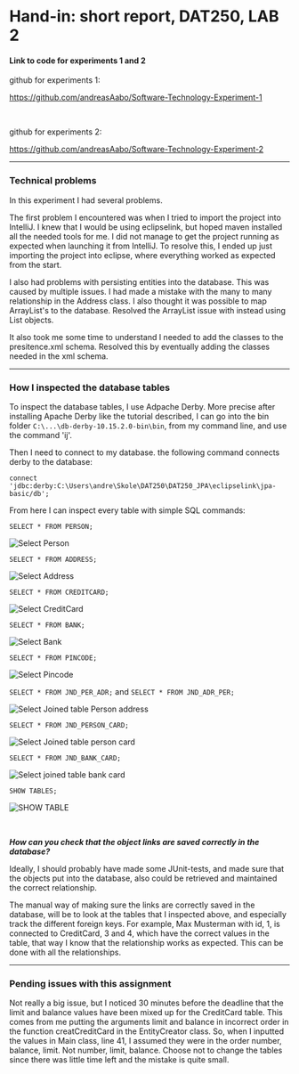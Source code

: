 <h1> Hand-in: short report, DAT250, LAB 2 </h1>

<h4> Link to code for experiments 1 and 2</h4>

github for experiments 1:

https://github.com/andreasAabo/Software-Technology-Experiment-1


<br>

github for experiments 2:

https://github.com/andreasAabo/Software-Technology-Experiment-2

---

<h3> Technical problems </h3>

In this experiment I had several problems.

The first problem I encountered was when I tried to import the project into IntelliJ. I knew that I would be using eclipselink, but hoped maven installed all the needed tools for me. I did not manage to get the project running as expected when launching it from IntelliJ. To resolve this, I ended up just importing the project into eclipse, where everything worked as expected from the start.

I also had problems with persisting entities into the database. This was caused by multiple issues. I had made a mistake with the many to many relationship in the Address class. I also thought it was possible to map ArrayList's to the database. Resolved the ArrayList issue with instead using List objects. 

It also took me some time to understand I needed to add the classes to the presitence.xml schema. Resolved this by eventually adding the classes needed in the xml schema.



---

<h3> How I inspected the database tables </h3>

To inspect the database tables, I use Adpache Derby. More precise after installing Apache Derby like the tutorial described, I can go into the bin folder ```C:\...\db-derby-10.15.2.0-bin\bin```, from my command line, and use the command 'ij'.

Then I need to connect to my database. the following command connects derby to the database:

```connect 'jdbc:derby:C:\Users\andre\Skole\DAT250\DAT250_JPA\eclipselink\jpa-basic/db'; ```

From here I can inspect every table with simple SQL commands:


```SELECT * FROM PERSON;```

![Select Person](assets/ex2/selectPerson.png?raw=true)


```SELECT * FROM ADDRESS;```

![Select Address](assets/ex2/selectAddress.png?raw=true)


```SELECT * FROM CREDITCARD;```

![Select CreditCard](assets/ex2/selectCreditCard.png?raw=true)


```SELECT * FROM BANK;```

![Select Bank](assets/ex2/selectBank.png?raw=true)


```SELECT * FROM PINCODE;```

![Select Pincode](assets/ex2/selectPincode.png?raw=true)


```SELECT * FROM JND_PER_ADR;``` and
```SELECT * FROM JND_ADR_PER;```

![Select Joined table Person address](assets/ex2/manyToMany_per_adr.png?raw=true)



```SELECT * FROM JND_PERSON_CARD;```

![Select Joined table person card](assets/ex2/JND_PER_CARD.png?raw=true)


```SELECT * FROM JND_BANK_CARD;```

![Select joined table bank card](assets/ex2/JND_BANK_CARD.png?raw=true)


```SHOW TABLES;```

![SHOW TABLE](assets/ex2/showtables.png?raw=true)

<br>

***How can you check that the object links are saved correctly in the database?***

Ideally, I should probably have made some JUnit-tests, and made sure that the objects put into the database, also could be retrieved and maintained the correct relationship.

The manual way of making sure the links are correctly saved in the database, will be to look at the tables that I inspected above, and especially track the different foreign keys. For example, Max Musterman with id, 1, is connected to CreditCard, 3 and 4, which have the correct values in the table, that way I know that the relationship works as expected. This can be done with all the relationships.


---

<h3>  Pending issues with this assignment  </h3>

Not really a big issue, but I noticed 30 minutes before the deadline that the limit and balance values have been mixed up for the CreditCard table. This comes from me putting the arguments limit and balance in incorrect order in the function creatCreditCard in the EntityCreator class. So, when I inputted the values in Main class, line 41, I assumed they were in the order number, balance, limit. Not number, limit, balance. Choose not to change the tables since there was little time left and the mistake is quite small.

